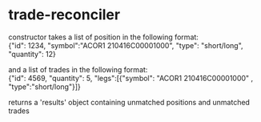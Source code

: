 # trade-reconciler

constructor takes a list of position in the following format:  
{"id": 1234, "symbol":"ACOR1 210416C00001000", "type": "short/long", "quantity": 12}

and a list of trades in the following format:  
{"id": 4569, "quantity": 5, "legs":[{"symbol": "ACOR1 210416C00001000" , "type":"short/long"}]}

returns a 'results' object containing unmatched positions and unmatched trades